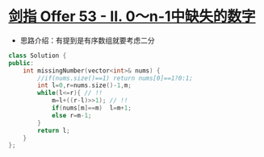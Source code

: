 # [剑指 Offer 53 - II. 0～n-1中缺失的数字](https://leetcode-cn.com/problems/que-shi-de-shu-zi-lcof/)

+ 思路介绍：有提到是有序数组就要考虑二分

```cpp
class Solution {
public:
    int missingNumber(vector<int>& nums) {
        //if(nums.size()==1) return nums[0]==1?0:1;
        int l=0,r=nums.size()-1,m;
        while(l<=r){ // !!
            m=l+((r-l)>>1); // !!
            if(nums[m]==m)  l=m+1;
            else r=m-1;
        }
        return l;
    }
};
```
